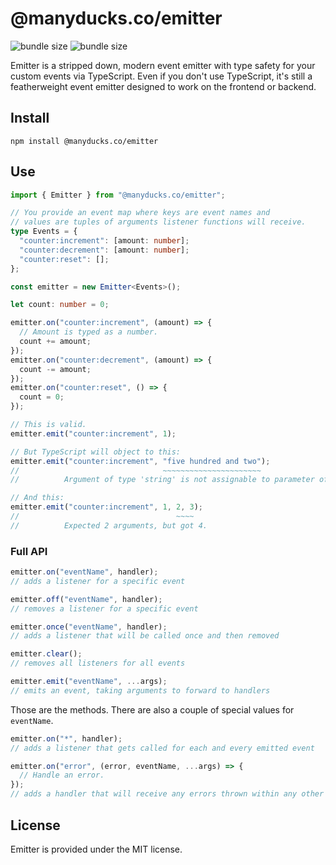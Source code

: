 # @manyducks.co/emitter

![bundle size](https://img.shields.io/bundlephobia/min/@manyducks.co/emitter)
![bundle size](https://img.shields.io/bundlephobia/minzip/@manyducks.co/emitter)

Emitter is a stripped down, modern event emitter with type safety for your custom events via TypeScript. Even if you don't use TypeScript, it's still a featherweight event emitter designed to work on the frontend or backend.

## Install

```
npm install @manyducks.co/emitter
```

## Use

```ts
import { Emitter } from "@manyducks.co/emitter";

// You provide an event map where keys are event names and
// values are tuples of arguments listener functions will receive.
type Events = {
  "counter:increment": [amount: number];
  "counter:decrement": [amount: number];
  "counter:reset": [];
};

const emitter = new Emitter<Events>();

let count: number = 0;

emitter.on("counter:increment", (amount) => {
  // Amount is typed as a number.
  count += amount;
});
emitter.on("counter:decrement", (amount) => {
  count -= amount;
});
emitter.on("counter:reset", () => {
  count = 0;
});

// This is valid.
emitter.emit("counter:increment", 1);

// But TypeScript will object to this:
emitter.emit("counter:increment", "five hundred and two");
//                                ~~~~~~~~~~~~~~~~~~~~~~
//          Argument of type 'string' is not assignable to parameter of type 'number'.

// And this:
emitter.emit("counter:increment", 1, 2, 3);
//                                   ~~~~
//          Expected 2 arguments, but got 4.
```

### Full API

```ts
emitter.on("eventName", handler);
// adds a listener for a specific event

emitter.off("eventName", handler);
// removes a listener for a specific event

emitter.once("eventName", handler);
// adds a listener that will be called once and then removed

emitter.clear();
// removes all listeners for all events

emitter.emit("eventName", ...args);
// emits an event, taking arguments to forward to handlers
```

Those are the methods. There are also a couple of special values for `eventName`.

```ts
emitter.on("*", handler);
// adds a listener that gets called for each and every emitted event

emitter.on("error", (error, eventName, ...args) => {
  // Handle an error.
});
// adds a handler that will receive any errors thrown within any other handler.
```

## License

Emitter is provided under the MIT license.
